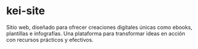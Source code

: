 # kei-site
Sitio web, diseñado para ofrecer creaciones digitales únicas como ebooks, plantillas  e infografías. Una plataforma para transformar ideas en acción con recursos prácticos y efectivos.
